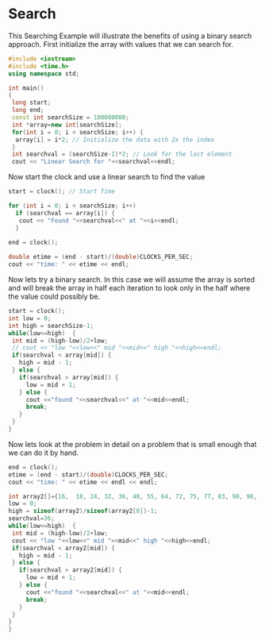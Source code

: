# Search
This Searching Example will illustrate the benefits of using a binary search approach.  First initialize the array with values that we can search for.
```c++
#include <iostream>
#include <time.h>
using namespace std;

int main() 
{
 long start;
 long end;
 const int searchSize = 100000000;
 int *array=new int[searchSize];
 for(int i = 0; i < searchSize; i++) {
  array[i] = i*2; // Initialize the data with 2x the index
 }
 int searchval = (searchSize-1)*2; // Look for the last element
 cout << "Linear Search for "<<searchval<<endl;
 ```
 Now start the clock and use a linear search to find the value
 ```c++
 start = clock(); // Start Time

 for (int i = 0; i < searchSize; i++)
   if (searchval == array[i]) {
    cout << "Found "<<searchval<<" at "<<i<<endl;
   }
    
 end = clock();

 double etime = (end - start)/(double)CLOCKS_PER_SEC;
 cout << "time: " << etime << endl;
 ```
 Now lets try a binary search.  In this case we will assume the array is sorted and will break the array in half each iteration to look only in the half where the value could possibly be.
 ```c++
 start = clock();
 int low = 0;
 int high = searchSize-1;
 while(low<=high)  {
  int mid = (high-low)/2+low;
  // cout << "low "<<low<<" mid "<<mid<<" high "<<high<<endl;
  if(searchval < array[mid]) {
    high = mid - 1;
  } else {
    if(searchval > array[mid]) {
      low = mid + 1;
    } else {
      cout <<"found "<<searchval<<" at "<<mid<<endl;
      break;
    }
  }
 }
 ```
 Now lets look at the problem in detail on a problem that is small enough that we can do it by hand.
 ```c++
 end = clock();
 etime = (end - start)/(double)CLOCKS_PER_SEC;
 cout << "time: " << etime << endl << endl;

 int array2[]={16,	18,	24,	32,	36,	48,	55,	64,	72,	75,	77,	83,	90,	96,	99};
 low = 0;
 high = sizeof(array2)/sizeof(array2[0])-1;
 searchval=36;
 while(low<=high)  {
  int mid = (high-low)/2+low;
  cout << "low "<<low<<" mid "<<mid<<" high "<<high<<endl;
  if(searchval < array2[mid]) {
    high = mid - 1;
  } else {
    if(searchval > array2[mid]) {
      low = mid + 1;
    } else {
      cout <<"found "<<searchval<<" at "<<mid<<endl;
      break;
    }
  }
 }
}
```
